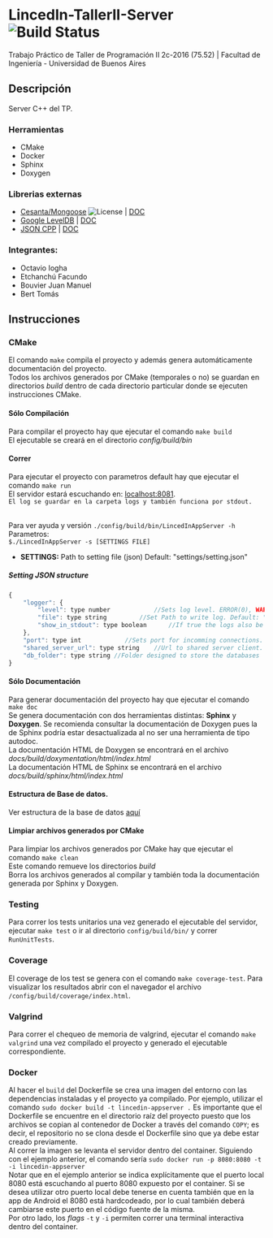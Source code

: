 # LincedIn-TallerII-Server ![Build Status](https://travis-ci.org/juanmanuelbouvier/LincedIn-TallerII-Server.svg?branch=master)
Trabajo Práctico de Taller de Programación II 2c-2016 (75.52) | Facultad de Ingeniería - Universidad de Buenos Aires

## Descripción
Server C++ del TP.

### Herramientas
  - CMake
  - Docker
  - Sphinx
  - Doxygen
  
### Librerias externas
  - [Cesanta/Mongoose](https://github.com/cesanta/mongoose) ![](https://img.shields.io/badge/license-GPL_2-green.svg "License") | [DOC](https://docs.cesanta.com/mongoose/master/#/c-api/http_server.h/mg_serve_http.md/)
  - [Google LevelDB](https://github.com/google/leveldb) | [DOC](https://rawgit.com/google/leveldb/master/doc/index.html)
  - [JSON CPP](https://github.com/open-source-parsers/jsoncpp) | [DOC](http://open-source-parsers.github.io/jsoncpp-docs/doxygen/index.html)

### Integrantes:
  - Octavio Iogha
  - Etchanchú Facundo
  - Bouvier Juan Manuel
  - Bert Tomás

## Instrucciones

### CMake
El comando `make` compila el proyecto y además genera automáticamente documentación del proyecto.<br />
Todos los archivos generados por CMake (temporales o no) se guardan en directorios _build_ dentro de cada directorio particular donde se ejecuten instrucciones CMake.<br />

#### Sólo Compilación
Para compilar el proyecto hay que ejecutar el comando `make build`<br />
El ejecutable se creará en el directorio _config/build/bin_<br />

#### Correr
Para ejecutar el proyecto con parametros default hay que ejecutar el comando `make run`<br />
El servidor estará escuchando en: [localhost:8081](http://localhost:8081).<br/>
`El log se guardar en la carpeta logs y también funciona por stdout.`<br/><br/>

Para ver ayuda y versión `./config/build/bin/LincedInAppServer -h`<br/>
Parametros:<br/>
`$./LincedInAppServer -s [SETTINGS FILE] `<br/>
- **SETTINGS:** Path to setting file (json)	Default: "settings/setting.json"<br/>

##### Setting JSON structure
```javascript
{
	"logger": {
		"level": type number			//Sets log level. ERROR(0), WARNING(1), INFO(2), DEBUG(3). Default: 3
		"file": type string			//Set Path to write log. Default: "LincedInAppServer.log"
		"show_in_stdout": type boolean		//If true the logs also be displayed in stdout. Default: true
	},
	"port": type int			//Sets port for incomming connections. Default: 8081
	"shared_server_url": type string	//Url to shared server client. Format "(URL|IP):PORT". Default: "lincedin.herokuapp.com:80"
	"db_folder": type string //Folder designed to store the databases
}

```

#### Sólo Documentación
Para generar documentación del proyecto hay que ejecutar el comando `make doc`<br />
Se genera documentación con dos herramientas distintas: **Sphinx** y **Doxygen**. Se recomienda consultar la documentación de Doxygen pues la de Sphinx podría estar desactualizada al no ser una herramienta de tipo autodoc.<br />
La documentación HTML de Doxygen se encontrará en el archivo _docs/build/doxymentation/html/index.html_<br />
La documentación HTML de Sphinx se encontrará en el archivo _docs/build/sphinx/html/index.html_<br />

#### Estructura de Base de datos.
Ver estructura de la base de datos [aquí](docs/database/README.md)

#### Limpiar archivos generados por CMake
Para limpiar los archivos generados por CMake hay que ejecutar el comando `make clean`<br />
Este comando remueve los directorios _build_<br />
Borra los archivos generados al compilar y también toda la documentación generada por Sphinx y Doxygen.<br />

### Testing
Para correr los tests unitarios una vez generado el ejecutable del servidor, ejecutar `make test` o ir al directorio `config/build/bin/` y correr `RunUnitTests`.<br />

### Coverage
El coverage de los test se genera con el comando `make coverage-test`. Para visualizar los resultados abrir con el navegador el archivo `/config/build/coverage/index.html`.

### Valgrind
Para correr el chequeo de memoria de valgrind, ejecutar el comando `make valgrind` una vez compilado el proyecto y generado el ejecutable correspondiente.<br />

### Docker
Al hacer el `build` del Dockerfile se crea una imagen del entorno con las dependencias instaladas y el proyecto ya compilado. Por ejemplo, utilizar el comando `sudo docker build -t lincedin-appserver .` Es importante que el Dockerfile se encuentre en el directorio raíz del proyecto puesto que los archivos se copian al contenedor de Docker a través del comando `COPY`; es decir, el repositorio no se clona desde el Dockerfile sino que ya debe estar creado previamente.<br />
Al correr la imagen se levanta el servidor dentro del container. Siguiendo con el ejemplo anterior, el comando sería `sudo docker run -p 8080:8080 -t -i lincedin-appserver`<br />
Notar que en el ejemplo anterior se indica explícitamente que el puerto local 8080 está escuchando al puerto 8080 expuesto por el container. Si se desea utilizar otro puerto local debe tenerse en cuenta también que en la app de Android el 8080 está hardcodeado, por lo cual también deberá cambiarse este puerto en el código fuente de la misma.<br />
Por otro lado, los _flags_ `-t` y `-i` permiten correr una terminal interactiva dentro del container.<br />

